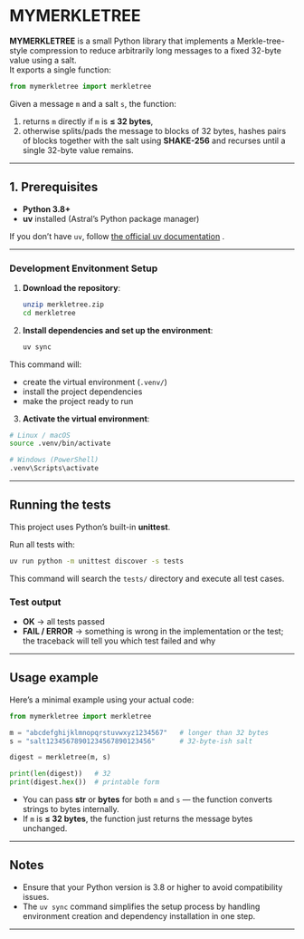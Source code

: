 # MYMERKLETREE

**MYMERKLETREE** is a small Python library that implements a Merkle-tree-style compression to reduce arbitrarily long messages to a fixed 32-byte value using a salt.  
It exports a single function:

```python
from mymerkletree import merkletree
```

Given a message `m` and a salt `s`, the function:
1. returns `m` directly if `m` is **≤ 32 bytes**,
2. otherwise splits/pads the message to blocks of 32 bytes, hashes pairs of blocks together with the salt using **SHAKE-256** and recurses until a single 32-byte value remains.

---

## 1. Prerequisites

- **Python 3.8+**
- **uv** installed (Astral’s Python package manager)

If you don’t have `uv`, follow [the official uv documentation](https://docs.astral.sh/uv/getting-started/installation/)
.

---
### Development Envitonment Setup

1. **Download the repository**:
    ```bash
    unzip merkletree.zip
    cd merkletree
    ```
2. **Install dependencies and set up the environment**:
    ```bash
    uv sync
    ```
This command will:
- create the virtual environment (`.venv/`)
- install the project dependencies
- make the project ready to run

3. **Activate the virtual environment**:

```bash
# Linux / macOS
source .venv/bin/activate

# Windows (PowerShell)
.venv\Scripts\activate
```

---

## Running the tests

This project uses Python’s built-in **unittest**.

Run all tests with:

```bash
uv run python -m unittest discover -s tests
```

This command will search the `tests/` directory and execute all test cases.

### Test output

- **OK** → all tests passed  
- **FAIL / ERROR** → something is wrong in the implementation or the test; the traceback will tell you which test failed and why

---

## Usage example

Here’s a minimal example using your actual code:

```python
from mymerkletree import merkletree

m = "abcdefghijklmnopqrstuvwxyz1234567"   # longer than 32 bytes
s = "salt12345678901234567890123456"      # 32-byte-ish salt

digest = merkletree(m, s)

print(len(digest))   # 32
print(digest.hex())  # printable form
```

- You can pass **str** or **bytes** for both `m` and `s` — the function converts strings to bytes internally.
- If `m` is **≤ 32 bytes**, the function just returns the message bytes unchanged.

---

## Notes

- Ensure that your Python version is 3.8 or higher to avoid compatibility issues.
- The `uv sync` command simplifies the setup process by handling environment creation and dependency installation in one step.

---
